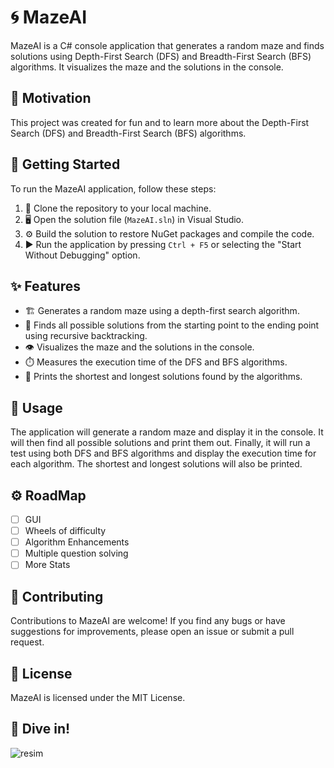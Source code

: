 # 🌀 MazeAI

MazeAI is a C# console application that generates a random maze and finds solutions using Depth-First Search (DFS) and Breadth-First Search (BFS) algorithms. It visualizes the maze and the solutions in the console.

## 🎉 Motivation

This project was created for fun and to learn more about the Depth-First Search (DFS) and Breadth-First Search (BFS) algorithms.

## 🚀 Getting Started

To run the MazeAI application, follow these steps:

1. 📁 Clone the repository to your local machine.
2. 🖥️ Open the solution file (`MazeAI.sln`) in Visual Studio.
3. ⚙️ Build the solution to restore NuGet packages and compile the code.
4. ▶️ Run the application by pressing `Ctrl + F5` or selecting the "Start Without Debugging" option.

## ✨ Features

- 🏗️ Generates a random maze using a depth-first search algorithm.
- 🔄 Finds all possible solutions from the starting point to the ending point using recursive backtracking.
- 👁️ Visualizes the maze and the solutions in the console.
- ⏱️ Measures the execution time of the DFS and BFS algorithms.
- 📏 Prints the shortest and longest solutions found by the algorithms.

## 📖 Usage

The application will generate a random maze and display it in the console. It will then find all possible solutions and print them out. Finally, it will run a test using both DFS and BFS algorithms and display the execution time for each algorithm. The shortest and longest solutions will also be printed.

## ⚙️ RoadMap

- [ ] GUI
- [ ] Wheels of difficulty
- [ ] Algorithm Enhancements
- [ ] Multiple question solving
- [ ] More Stats

## 🤝 Contributing
Contributions to MazeAI are welcome! If you find any bugs or have suggestions for improvements, please open an issue or submit a pull request.

## 📜 License

MazeAI is licensed under the MIT License.

## 🤿 Dive in!

![resim](https://github.com/bayeggex/MazeAI/assets/79448667/e5c27a1c-6cf4-4ffc-aa98-a2b9821d4f71)

